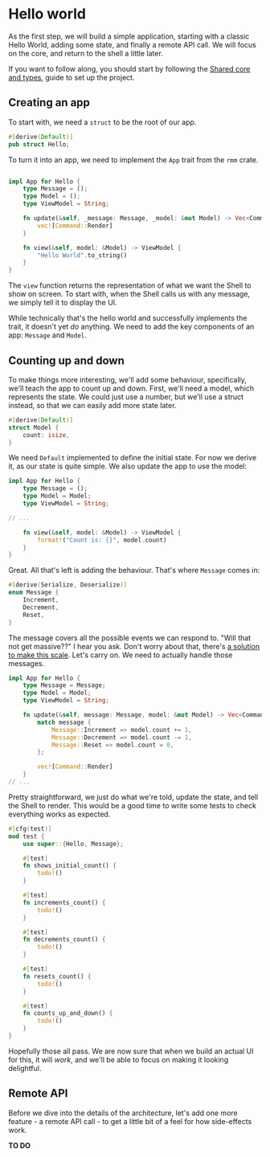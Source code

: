 # Hello world

As the first step, we will build a simple application, starting with a classic Hello World, adding some state, and finally a remote API call. We will focus on the core, and return to the shell a little later.

If you want to follow along, you should start by following the [Shared core and types](../getting_started/core.md), guide to set up the project.

## Creating an app

To start with, we need a `struct` to be the root of our app.

```rust
#[derive(Default)]
pub struct Hello;
```

To turn it into an app, we need to implement the `App` trait from the `rmm` crate.

```rust

impl App for Hello {
    type Message = ();
    type Model = ();
    type ViewModel = String;

    fn update(&self, _message: Message, _model: &mut Model) -> Vec<Command<Msg>> {
        vec![Command::Render]
    }

    fn view(&self, model: &Model) -> ViewModel {
        "Hello World".to_string()
    }
}
```

The `view` function returns the representation of what we want the Shell to show on screen. To start with, when the Shell calls us with any message, we simply tell it to display the UI.

While technically that's the hello world and successfully implements the trait, it doesn't yet _do_ anything. We need to add the key components of an app: `Message` and `Model`.

## Counting up and down

To make things more interesting, we'll add some behaviour, specifically, we'll teach the app to count up and down. First, we'll need a model, which represents the state. We could just use a number, but we'll use a struct instead, so that we can easily add more state later.

```rust
#[derive(Default)]
struct Model {
    count: isize,
}
```

We need `Default` implemented to define the initial state. For now we derive it, as our state is quite simple. We also update the app to use the model:

```rust
impl App for Hello {
    type Message = ();
    type Model = Model;
    type ViewModel = String;

// ...

    fn view(&self, model: &Model) -> ViewModel {
        format!("Count is: {}", model.count)
    }
}
```

Great. All that's left is adding the behaviour. That's where `Message` comes in:

```rust
#[derive(Serialize, Deserialize)]
enum Message {
    Increment,
    Decrement,
    Reset,
}
```

The message covers all the possible events we can respond to. "Will that not get massive??" I hear you ask. Don't worry about that, there's [a solution to make this scale](./composing.md). Let's carry on. We need to actually handle those messages.

```rust
impl App for Hello {
    type Message = Message;
    type Model = Model;
    type ViewModel = String;

    fn update(&self, message: Message, model: &mut Model) -> Vec<Command<Msg>> {
        match message {
            Message::Increment => model.count += 1,
            Message::Decrement => model.count -= 1,
            Message::Reset => model.count = 0,
        };

        vec![Command::Render]
    }
// ...
```

Pretty straightforward, we just do what we're told, update the state, and tell the Shell to render. This would be a good time to write some tests to check everything works as expected.

```rust
#[cfg(test)]
mod test {
    use super::{Hello, Message};

    #[test]
    fn shows_initial_count() {
        todo!()
    }

    #[test]
    fn increments_count() {
        todo!()
    }

    #[test]
    fn decrements_count() {
        todo!()
    }

    #[test]
    fn resets_count() {
        todo!()
    }

    #[test]
    fn counts_up_and_down() {
        todo!()
    }
}
```

Hopefully those all pass. We are now sure that when we build an actual UI for this, it will _work_, and we'll be able to focus on making it looking delightful.

## Remote API

Before we dive into the details of the architecture, let's add one more feature - a remote API call - to get a little bit of a feel for how side-effects work.

**TO DO**
